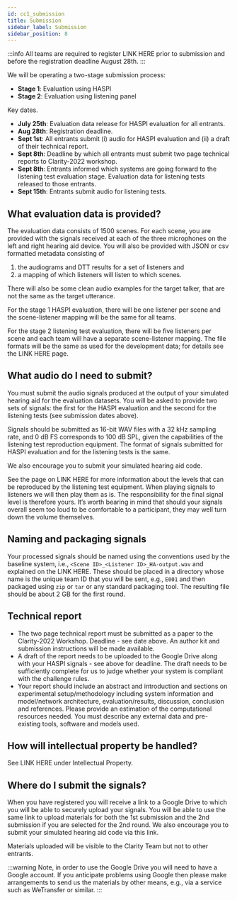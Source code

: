 ```yaml
---
id: cc1_submission
title: Submission
sidebar_label: Submission
sidebar_position: 8
---
```


:::info
All teams are required to register LINK HERE prior to submission and before the registration deadline August 28th.
:::
 <!-- [required to register](Take_part/cc1_registration) -->
We will be operating a two-stage submission process:

- **Stage 1**: Evaluation using HASPI
- **Stage 2**: Evaluation using listening panel

Key dates.

- **July 25th**: Evaluation data release for HASPI evaluation for all entrants.
- **Aug 28th**: Registration deadline.
- **Sept 1st**: All entrants submit (i) audio for HASPI evaluation and (ii) a draft of their technical report.
- **Sept 8th**: Deadline by which all entrants must submit two page technical reports to Clarity-2022 workshop.
- **Sept 8th**: Entrants informed which systems are going forward to the listening test evaluation stage. Evaluation data for listening tests released to those entrants.
- **Sept 15th**: Entrants submit audio for listening tests.


## What evaluation data is provided?

The evaluation data consists of 1500 scenes. For each scene, you are provided with the signals received at each of the three microphones on the left and right hearing aid device. You will also be provided with JSON or csv formatted metadata consisting of

  1. the audiograms and DTT results for a set of listeners and
  2. a mapping of which listeners will listen to which scenes.

There will also be some clean audio examples for the target talker, that are not the same as the target utterance.

For the stage 1 HASPI evaluation, there will be one listener per scene and the scene-listener mapping will be the same for all teams.

For the stage 2 listening test evaluation, there will be five listeners per scene and each team will have a separate scene-listener mapping. The file formats will be the same as used for the development data; for details see the LINK HERE page.
<!-- [CEC2 Data](/Data/id: cc1_data_overview) -->

## What audio do I need to submit?

You must submit the audio signals produced at the output of your simulated hearing aid for the evaluation datasets. You will be asked to provide two sets of signals: the first for the HASPI evaluation and the second for the listening tests (see submission dates above).

Signals should be submitted as 16-bit WAV files with a 32 kHz sampling rate, and 0 dB FS corresponds to 100 dB SPL, given the capabilities of the listening test reproduction equipment. The format of signals submitted for HASPI evaluation and for the listening tests is the same.

We also encourage you to submit your simulated hearing aid code.
<!-- [listening tests](docs/Take part/cc1_listening_tests) -->
See the page on LINK HERE for more information about the levels that can be reproduced by the listening test equipment. When playing signals to listeners we will then play them as is. The responsibility for the final signal level is therefore yours. It’s worth bearing in mind that should your signals overall seem too loud to be comfortable to a participant, they may well turn down the volume themselves.

## Naming and packaging signals
<!-- [data page](/Data/cc1_data_overview) -->
Your processed signals should be named using the conventions used by the baseline system, i.e., `<Scene ID>_<Listener ID>_HA-output.wav` and explained on the LINK HERE.
These should be placed in a directory whose name is the unique team ID that you will be sent, e.g., `E001` and  then packaged using `zip` or `tar` or any standard packaging tool.
The resulting file should be about 2 GB for the first round.

## Technical report

- The two page technical report must be submitted as a paper to the Clarity-2022 Workshop. Deadline - see date above. An author kit and submission instructions will be made available.
- A draft of the report needs to be uploaded to the Google Drive along with your HASPI signals - see above for deadline. The draft needs to be sufficiently complete for us to judge whether your system is compliant with the challenge rules.
- Your report should include an abstract and introduction and sections on experimental setup/methodology including system information and model/network architecture, evaluation/results, discussion, conclusion and references. Please provide an estimation of the computational resources needed. You must describe any external data and pre-existing tools, software and models used.

## How will intellectual property be handled?

See LINK HERE under Intellectual Property.
<!-- [here](\docs\cadenza1\Take_part\cc1_rules.md) -->
## Where do I submit the signals?

When you have registered you will receive a link to a Google Drive to which you will be able to securely upload your signals. You will be able to use the same link to upload materials for both the 1st submission and the 2nd submission if you are selected for the 2nd round. We also encourage you to submit your simulated hearing aid code via this link.

Materials uploaded will be visible to the Clarity Team but not to other entrants.

:::warning
Note, in order to use the Google Drive you will need to have a Google account. If you anticipate problems using Google then please make arrangements to send us the materials by other means, e.g., via a service such as WeTransfer or similar.
:::
